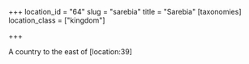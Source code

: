 +++
location_id = "64"
slug = "sarebia"
title = "Sarebia"
[taxonomies]
location_class = ["kingdom"]

+++

A country to the east of \[location:39\]
